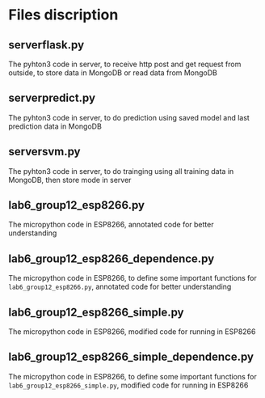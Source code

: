 # Files discription
## serverflask.py
The pyhton3 code in server, to receive http post and get request from outside, to store data in MongoDB or read data from MongoDB
## serverpredict.py
The pyhton3 code in server, to do prediction using saved model and last prediction data in MongoDB
## serversvm.py
The pyhton3 code in server, to do trainging using all training data in MongoDB, then store mode in server
## lab6_group12_esp8266.py
The micropython code in ESP8266, annotated code for better understanding
## lab6_group12_esp8266_dependence.py
The micropython code in ESP8266, to define some important functions for `lab6_group12_esp8266.py`, annotated code for better understanding
## lab6_group12_esp8266_simple.py
The micropython code in ESP8266, modified code for running in ESP8266
## lab6_group12_esp8266_simple_dependence.py
The micropython code in ESP8266, to define some important functions for `lab6_group12_esp8266_simple.py`, modified code for running in ESP8266